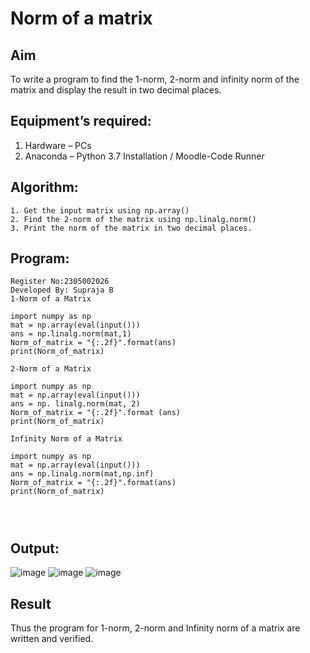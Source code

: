 # Norm of a matrix
## Aim
To write a program to find the 1-norm, 2-norm and infinity norm of the matrix and display the result in two decimal places.
## Equipment’s required:
1.	Hardware – PCs
2.	Anaconda – Python 3.7 Installation / Moodle-Code Runner
## Algorithm:
```
1. Get the input matrix using np.array()   
2. Find the 2-norm of the matrix using np.linalg.norm()
3. Print the norm of the matrix in two decimal places.
```
## Program:
```
Register No:2305002026
Developed By: Supraja B
1-Norm of a Matrix

import numpy as np
mat = np.array(eval(input()))
ans = np.linalg.norm(mat,1)
Norm_of_matrix = "{:.2f}".format(ans)
print(Norm_of_matrix)

2-Norm of a Matrix

import numpy as np
mat = np.array(eval(input()))
ans = np. linalg.norm(mat, 2)
Norm_of_matrix = "{:.2f}".format (ans)
print(Norm_of_matrix)

Infinity Norm of a Matrix

import numpy as np
mat = np.array(eval(input()))
ans = np.linalg.norm(mat,np.inf)
Norm_of_matrix = "{:.2f}".format(ans)
print(Norm_of_matrix)




```
## Output:
![image](https://github.com/Supraja0510/Norm-of-a-matrix/assets/155217478/b979de23-8e83-4cad-9c9a-81b183f18a7e)
![image](https://github.com/Supraja0510/Norm-of-a-matrix/assets/155217478/28e6d8f9-3483-4ec3-8ea7-6aa7ec800436)
![image](https://github.com/Supraja0510/Norm-of-a-matrix/assets/155217478/b71c569c-bdd4-4977-932e-3d11e7dda111)

## Result
Thus the program for 1-norm, 2-norm and Infinity norm of a matrix are written and verified.
